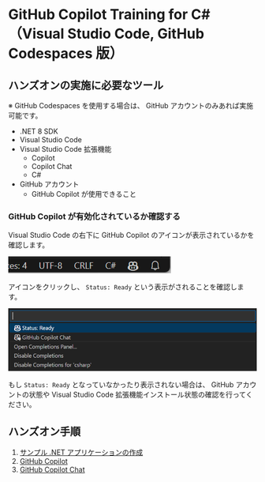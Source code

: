 # GitHub Copilot Training for C#（Visual Studio Code, GitHub Codespaces 版）

## ハンズオンの実施に必要なツール

※ GitHub Codespaces を使用する場合は、 GitHub アカウントのみあれば実施可能です。

- .NET 8 SDK
- Visual Studio Code
- Visual Studio Code 拡張機能
    - Copilot
    - Copilot Chat
    - C#
- GitHub アカウント
    - GitHub Copilot が使用できること

### GitHub Copilot が有効化されているか確認する

Visual Studio Code の右下に GitHub Copilot のアイコンが表示されているかを確認します。

![copilot icon](./images/0-01_copilot_icon.png)

アイコンをクリックし、 `Status: Ready` という表示がされることを確認します。

![copilot status ready](./images/0-02_copilot_status_ready.png)

もし `Status: Ready` となっていなかったり表示されない場合は、 GitHub アカウントの状態や Visual Studio Code 拡張機能インストール状態の確認を行ってください。

## ハンズオン手順

1. [サンプル .NET アプリケーションの作成](./1-create-sample-app.md)
2. [GitHub Copilot](./2-github-copilot.md)
3. [GitHub Copilot Chat](./3-github-copilot-chat.md)
